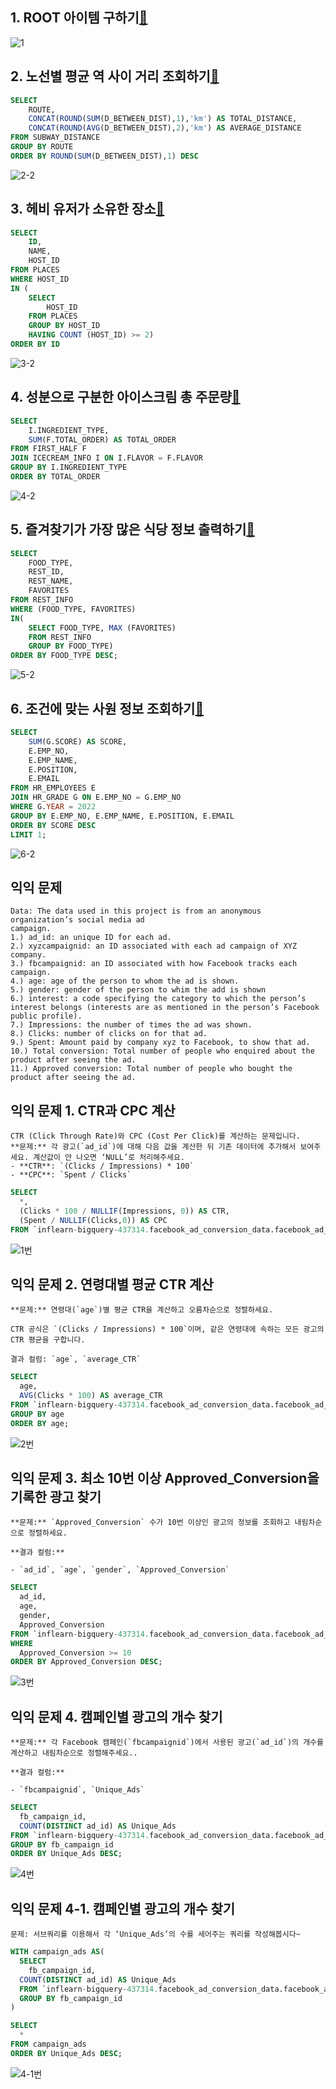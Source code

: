 ## 1. ROOT 아이템 구하기[🔗](https://school.programmers.co.kr/learn/courses/30/lessons/273710)



![1](../STUDY/image/1.png)

## 2. 노선별 평균 역 사이 거리 조회하기[🔗](https://school.programmers.co.kr/learn/courses/30/lessons/284531)

```sql
SELECT
    ROUTE,
    CONCAT(ROUND(SUM(D_BETWEEN_DIST),1),'km') AS TOTAL_DISTANCE,
    CONCAT(ROUND(AVG(D_BETWEEN_DIST),2),'km') AS AVERAGE_DISTANCE
FROM SUBWAY_DISTANCE
GROUP BY ROUTE
ORDER BY ROUND(SUM(D_BETWEEN_DIST),1) DESC
```

![2-2](../STUDY/image/2-2.png)

## 3. 헤비 유저가 소유한 장소[🔗](https://school.programmers.co.kr/learn/courses/30/lessons/77487)

```SQL
SELECT
    ID,
    NAME,
    HOST_ID
FROM PLACES
WHERE HOST_ID
IN (
    SELECT
        HOST_ID
    FROM PLACES
    GROUP BY HOST_ID
    HAVING COUNT (HOST_ID) >= 2)
ORDER BY ID
```

![3-2](../STUDY/image/3-2.png)

## 4. 성분으로 구분한 아이스크림 총 주문량[🔗](https://school.programmers.co.kr/learn/courses/30/lessons/133026)

```SQL
SELECT
    I.INGREDIENT_TYPE,
    SUM(F.TOTAL_ORDER) AS TOTAL_ORDER
FROM FIRST_HALF F
JOIN ICECREAM_INFO I ON I.FLAVOR = F.FLAVOR
GROUP BY I.INGREDIENT_TYPE
ORDER BY TOTAL_ORDER
```

![4-2](../STUDY/image/4-2.png)

## 5. 즐겨찾기가 가장 많은 식당 정보 출력하기[🔗](https://school.programmers.co.kr/learn/courses/30/lessons/131123)

```SQL
SELECT
    FOOD_TYPE,
    REST_ID,
    REST_NAME,
    FAVORITES
FROM REST_INFO
WHERE (FOOD_TYPE, FAVORITES)
IN(
    SELECT FOOD_TYPE, MAX (FAVORITES)
    FROM REST_INFO
    GROUP BY FOOD_TYPE)
ORDER BY FOOD_TYPE DESC;
```

![5-2](../STUDY/image/5-2.png)

## 6. 조건에 맞는 사원 정보 조회하기[🔗](https://school.programmers.co.kr/learn/courses/30/lessons/284527)

```SQL
SELECT
    SUM(G.SCORE) AS SCORE,
    E.EMP_NO,
    E.EMP_NAME,
    E.POSITION,
    E.EMAIL
FROM HR_EMPLOYEES E
JOIN HR_GRADE G ON E.EMP_NO = G.EMP_NO
WHERE G.YEAR = 2022
GROUP BY E.EMP_NO, E.EMP_NAME, E.POSITION, E.EMAIL
ORDER BY SCORE DESC
LIMIT 1;
```

![6-2](../STUDY/image/6-2.png)

## 익익 문제
```
Data: The data used in this project is from an anonymous organization’s social media ad
campaign.
1.) ad_id: an unique ID for each ad.
2.) xyzcampaignid: an ID associated with each ad campaign of XYZ company.
3.) fbcampaignid: an ID associated with how Facebook tracks each campaign.
4.) age: age of the person to whom the ad is shown.
5.) gender: gender of the person to whim the add is shown
6.) interest: a code specifying the category to which the person’s interest belongs (interests are as mentioned in the person’s Facebook public profile).
7.) Impressions: the number of times the ad was shown.
8.) Clicks: number of clicks on for that ad.
9.) Spent: Amount paid by company xyz to Facebook, to show that ad.
10.) Total conversion: Total number of people who enquired about the product after seeing the ad.
11.) Approved conversion: Total number of people who bought the product after seeing the ad.
```

## 익익 문제 1. CTR과 CPC 계산

```MD
CTR (Click Through Rate)와 CPC (Cost Per Click)를 계산하는 문제입니다.
**문제:** 각 광고(`ad_id`)에 대해 다음 값을 계산한 뒤 기존 데이터에 추가해서 보여주세요. 계산값이 안 나오면 ‘NULL’로 처리해주세요.
- **CTR**: `(Clicks / Impressions) * 100`
- **CPC**: `Spent / Clicks`
```

```SQL
SELECT
  *,
  (Clicks * 100 / NULLIF(Impressions, 0)) AS CTR,
  (Spent / NULLIF(Clicks,0)) AS CPC
FROM `inflearn-bigquery-437314.facebook_ad_conversion_data.facebook_ad_conversion_data`
```

![1번](../STUDY/image/1번.png)

## 익익 문제 2. 연령대별 평균 CTR 계산

```MD
**문제:** 연령대(`age`)별 평균 CTR을 계산하고 오름차순으로 정렬하세요.

CTR 공식은 `(Clicks / Impressions) * 100`이며, 같은 연령대에 속하는 모든 광고의 CTR 평균을 구합니다.

결과 컬럼: `age`, `average_CTR`
```

```SQL
SELECT
  age,
  AVG(Clicks * 100) AS average_CTR
FROM `inflearn-bigquery-437314.facebook_ad_conversion_data.facebook_ad_conversion_data`
GROUP BY age
ORDER BY age;
```

![2번](../STUDY/image/2번.png)

## 익익 문제 3. 최소 10번 이상 Approved_Conversion을 기록한 광고 찾기

```MD
**문제:** `Approved_Conversion` 수가 10번 이상인 광고의 정보를 조회하고 내림차순으로 정렬하세요.

**결과 컬럼:**

- `ad_id`, `age`, `gender`, `Approved_Conversion`
```

```SQL
SELECT
  ad_id,
  age,
  gender,
  Approved_Conversion
FROM `inflearn-bigquery-437314.facebook_ad_conversion_data.facebook_ad_conversion_data`
WHERE
  Approved_Conversion >= 10
ORDER BY Approved_Conversion DESC;
```

![3번](../STUDY/image/3번.png)

## 익익 문제 4. 캠페인별 광고의 개수 찾기

```MD
**문제:** 각 Facebook 캠페인(`fbcampaignid`)에서 사용된 광고(`ad_id`)의 개수를 계산하고 내림차순으로 정렬해주세요..

**결과 컬럼:**

- `fbcampaignid`, `Unique_Ads`
```

```SQL
SELECT
  fb_campaign_id,
  COUNT(DISTINCT ad_id) AS Unique_Ads
FROM `inflearn-bigquery-437314.facebook_ad_conversion_data.facebook_ad_conversion_data`
GROUP BY fb_campaign_id
ORDER BY Unique_Ads DESC;
```

![4번](../STUDY/image/4번.png)

## 익익 문제 4-1. 캠페인별 광고의 개수 찾기

```MD
문제: 서브쿼리를 이용해서 각 ‘Unique_Ads’의 수를 세어주는 쿼리를 작성해봅시다~
```

```SQL
WITH campaign_ads AS(
  SELECT
    fb_campaign_id,
  COUNT(DISTINCT ad_id) AS Unique_Ads
  FROM `inflearn-bigquery-437314.facebook_ad_conversion_data.facebook_ad_conversion_data`
  GROUP BY fb_campaign_id
)

SELECT
  *
FROM campaign_ads
ORDER BY Unique_Ads DESC;
```

![4-1번](../STUDY/image/4-1번.png)
